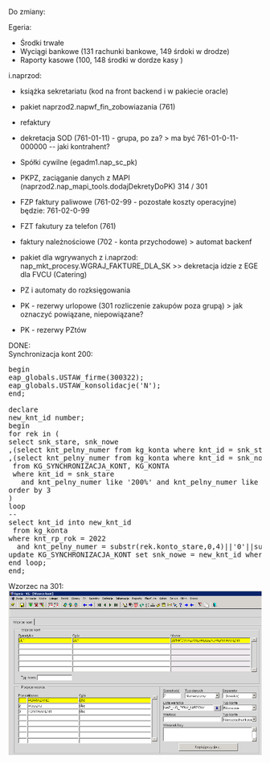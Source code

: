 Do zmiany:

Egeria:
- Środki trwałe
- Wyciągi bankowe (131 rachunki bankowe, 149 śrdoki w drodze)
- Raporty kasowe (100, 148 środki w dordze kasy )

i.naprzod:
- książka sekretariatu (kod na front backend i w pakiecie oracle)
- pakiet naprzod2.napwf_fin_zobowiazania (761)

- refaktury  
- dekretacja SOD (761-01-11) - grupa, po za? > ma być 761-01-0-11-000000 -- jaki kontrahent? 

- Spółki cywilne (egadm1.nap_sc_pk)
- PKPZ, zaciąganie danych z MAPI (naprzod2.nap_mapi_tools.dodajDekretyDoPK) 314 / 301



- FZP faktury paliwowe (761-02-99 - pozostałe koszty operacyjne) będzie: 761-02-0-99
- FZT fakutury za telefon (761)

- faktury należnościowe (702 - konta przychodowe) > automat backenf 
- pakiet dla wgrywanych z i.naprzod: nap_mkt_procesy.WGRAJ_FAKTURE_DLA_SK >> dekretacja idzie z EGE dla FVCU (Catering)


- PZ i automaty do rozksięgowania 

- PK - rezerwy urlopowe (301 rozliczenie zakupów poza grupą) > jak oznaczyć powiązane, niepowiązane? 
- PK - rezerwy PZtów

DONE: \
Synchronizacja kont 200: 
<pre>
begin
eap_globals.USTAW_firme(300322);
eap_globals.USTAW_konsolidacje('N');
end;

declare
new_knt_id number;
begin
for rek in (
select snk_stare, snk_nowe
,(select knt_pelny_numer from kg_konta where knt_id = snk_stare) konto_stare 
,(select knt_pelny_numer from kg_konta where knt_id = snk_nowe) konto_nowe  
 from KG_SYNCHRONIZACJA_KONT, KG_KONTA 
 where knt_id = snk_stare
   and knt_pelny_numer like '200%' and knt_pelny_numer like '200-0-000003'--'___-_-______'
order by 3 
)
loop
--
select knt_id into new_knt_id
 from kg_konta 
where knt_rp_rok = 2022 
  and knt_pelny_numer = substr(rek.konto_stare,0,4)||'0'||substr(rek.konto_stare,5);
update KG_SYNCHRONIZACJA_KONT set snk_nowe = new_knt_id where snk_stare = rek.snk_stare;
end loop;
end;
</pre>

Wzorzec na 301:
<img src="./jpg/kg_wzorzec_301_na _2022_v02.png">
